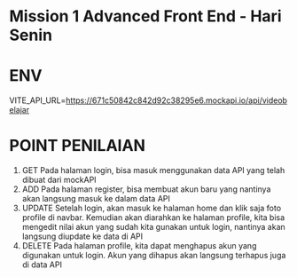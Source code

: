 # Mission 1 Advanced Front End - Hari Senin

# ENV
VITE_API_URL=https://671c50842c842d92c38295e6.mockapi.io/api/videobelajar

# POINT PENILAIAN
1. GET
   Pada halaman login, bisa masuk menggunakan data API yang telah dibuat dari mockAPI
2. ADD
   Pada halaman register, bisa membuat akun baru yang nantinya akan langsung masuk ke dalam data API
4. UPDATE
   Setelah login, akan masuk ke halaman home dan klik saja foto profile di navbar. Kemudian akan diarahkan ke halaman profile, kita bisa mengedit nilai akun yang sudah kita gunakan untuk 
   login, nantinya akan langsung diupdate ke data di API
6. DELETE
   Pada halaman profile, kita dapat menghapus akun yang digunakan untuk login. Akun yang dihapus akan langsung terhapus juga di data API
